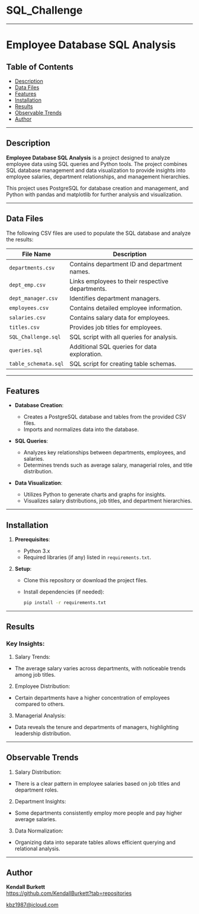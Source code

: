# SQL_Challenge
---
# Employee Database SQL Analysis

## Table of Contents
- [Description](#description)
- [Data Files](#data-files)
- [Features](#features)
- [Installation](#installation)
- [Results](#results)
- [Observable Trends](#observable-trends)
- [Author](#author)

---

## Description

**Employee Database SQL Analysis** is a project designed to analyze employee data using SQL queries and Python tools. The project combines SQL database management and data visualization to provide insights into employee salaries, department relationships, and management hierarchies.

This project uses PostgreSQL for database creation and management, and Python with pandas and matplotlib for further analysis and visualization.

---

## Data Files

The following CSV files are used to populate the SQL database and analyze the results:

| File Name              | Description                                        |
|------------------------|----------------------------------------------------|
| `departments.csv`      | Contains department ID and department names.      |
| `dept_emp.csv`         | Links employees to their respective departments.  |
| `dept_manager.csv`     | Identifies department managers.                   |
| `employees.csv`        | Contains detailed employee information.           |
| `salaries.csv`         | Contains salary data for employees.               |
| `titles.csv`           | Provides job titles for employees.                |
| `SQL_Challenge.sql`    | SQL script with all queries for analysis.         |
| `queries.sql`          | Additional SQL queries for data exploration.      |
| `table_schemata.sql`   | SQL script for creating table schemas.            |

---

## Features

- **Database Creation**:
  - Creates a PostgreSQL database and tables from the provided CSV files.
  - Imports and normalizes data into the database.

- **SQL Queries**:
  - Analyzes key relationships between departments, employees, and salaries.
  - Determines trends such as average salary, managerial roles, and title distribution.

- **Data Visualization**:
  - Utilizes Python to generate charts and graphs for insights.
  - Visualizes salary distributions, job titles, and department hierarchies.

---

## Installation

1. **Prerequisites**:
   - Python 3.x
   - Required libraries (if any) listed in `requirements.txt`.

2. **Setup**:
   - Clone this repository or download the project files.
     
   - Install dependencies (if needed):
     ```bash
     pip install -r requirements.txt
     ```
---

## Results

### Key Insights:

1.	Salary Trends:
- The average salary varies across departments, with noticeable trends among job titles.
2.	Employee Distribution:
- Certain departments have a higher concentration of employees compared to others.
3.	Managerial Analysis:
- Data reveals the tenure and departments of managers, highlighting leadership distribution.
---

## Observable Trends

1.	Salary Distribution:
- There is a clear pattern in employee salaries based on job titles and department roles.
2.	Department Insights:
- Some departments consistently employ more people and pay higher average salaries.
3.	Data Normalization:
- Organizing data into separate tables allows efficient querying and relational analysis.
---

## Author

**Kendall Burkett**  
https://github.com/KendallBurkett?tab=repositories
 
kbz1987@icloud.com